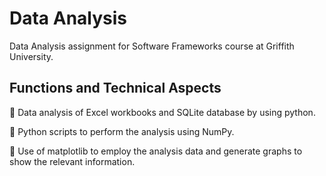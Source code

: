 # Data Analysis

Data Analysis assignment for Software Frameworks course at Griffith University. 


## Functions and Technical Aspects 

	Data analysis of Excel workbooks and SQLite database by using python.

	Python scripts to perform the analysis using NumPy. 

	Use of matplotlib to employ the analysis data and generate graphs to show the relevant information. 
